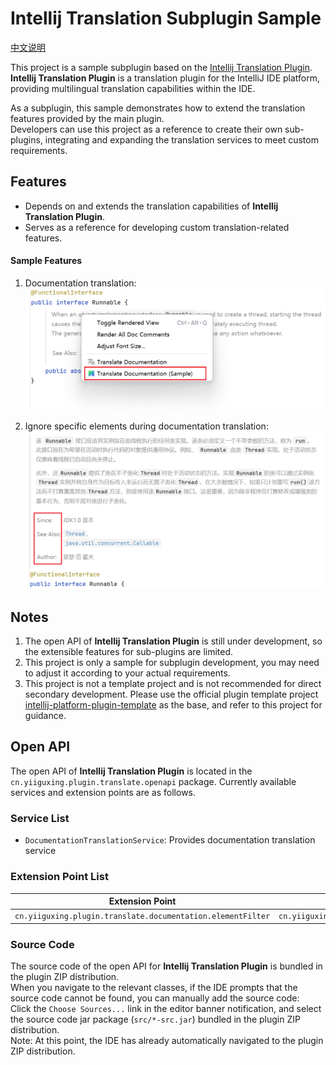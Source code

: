 # Intellij Translation Subplugin Sample

[中文说明](/README_CN.md)

This project is a sample subplugin based on the [Intellij Translation Plugin](https://github.com/YiiGuxing/TranslationPlugin).  
**Intellij Translation Plugin** is a translation plugin for the IntelliJ IDE platform, providing multilingual translation capabilities within the IDE.

As a subplugin, this sample demonstrates how to extend the translation features provided by the main plugin.  
Developers can use this project as a reference to create their own sub-plugins, integrating and expanding the translation services to meet custom requirements.

## Features

- Depends on and extends the translation capabilities of **Intellij Translation Plugin**.
- Serves as a reference for developing custom translation-related features.

#### Sample Features

1. Documentation translation:  
   ![Documentation Translation](images/screenshot_1.png)

2. Ignore specific elements during documentation translation:  
   ![Documentation Element Filter](images/screenshot_2.png)

## Notes

1. The open API of **Intellij Translation Plugin** is still under development, so the extensible features for sub-plugins are limited.
2. This project is only a sample for subplugin development, you may need to adjust it according to your actual requirements.
3. This project is not a template project and is not recommended for direct secondary development. Please use the official plugin template project [intellij-platform-plugin-template](https://github.com/JetBrains/intellij-platform-plugin-template) as the base, and refer to this project for guidance.

## Open API

The open API of **Intellij Translation Plugin** is located in the `cn.yiiguxing.plugin.translate.openapi` package. Currently available services and extension points are as follows.

### Service List

- `DocumentationTranslationService`: Provides documentation translation service

### Extension Point List

| Extension Point                                             | Implementation                                                                   |
|-------------------------------------------------------------|----------------------------------------------------------------------------------|
| `cn.yiiguxing.plugin.translate.documentation.elementFilter` | `cn.yiiguxing.plugin.translate.openapi.documentation.DocumentationElementFilter` |

### Source Code

The source code of the open API for **Intellij Translation Plugin** is bundled in the plugin ZIP distribution.  
When you navigate to the relevant classes, if the IDE prompts that the source code cannot be found, you can manually add the source code:  
Click the `Choose Sources...` link in the editor banner notification, and select the source code jar package (`src/*-src.jar`) bundled in the plugin ZIP distribution.  
Note: At this point, the IDE has already automatically navigated to the plugin ZIP distribution.

